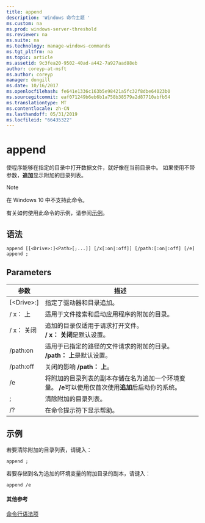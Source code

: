 ```yaml
---
title: append
description: 'Windows 命令主题 '
ms.custom: na
ms.prod: windows-server-threshold
ms.reviewer: na
ms.suite: na
ms.technology: manage-windows-commands
ms.tgt_pltfrm: na
ms.topic: article
ms.assetid: 9c3fea20-9502-40ad-a442-7a927aad88eb
author: coreyp-at-msft
ms.author: coreyp
manager: dongill
ms.date: 10/16/2017
ms.openlocfilehash: fe641e1336c163b5e98421a5fc32f8dbe64023b0
ms.sourcegitcommit: eaf071249b6eb6b1a758b38579a2d87710abfb54
ms.translationtype: MT
ms.contentlocale: zh-CN
ms.lasthandoff: 05/31/2019
ms.locfileid: "66435322"
---
```

# <a name="append"></a>append



使程序能够在指定的目录中打开数据文件，就好像在当前目录中。 如果使用不带参数，**追加**显示附加的目录列表。

> [!NOTE]
> 在 Windows 10 中不支持此命令。
>

有关如何使用此命令的示例，请参阅[示例](#BKMK_examples)。

## <a name="syntax"></a>语法

```
append [[<Drive>:]<Path>[;...]] [/x[:on|:off]] [/path:[:on|:off] [/e] 
append ;
```

## <a name="parameters"></a>Parameters

|     参数     |                                                                                 描述                                                                                 |
|-------------------|-----------------------------------------------------------------------------------------------------------------------------------------------------------------------------|
| [\<Drive>:]<Path> |                                                                 指定了驱动器和目录追加。                                                                  |
|       / x： 上       |                                                  适用于文件搜索和启动应用程序的附加的目录。                                                  |
|      / x： 关闭       |                                     追加的目录仅适用于请求打开文件。</br>**/ x： 关闭**是默认设置。                                     |
|     /path:on      |                               适用于已指定的路径的文件请求的附加的目录。 **/path： 上**是默认设置。                               |
|     /path:off     |                                                                    关闭的影响 **/path： 上**。                                                                    |
|        /e         | 将附加的目录列表的副本存储在名为追加一个环境变量。 **/e**可以使用仅首次使用**追加**后启动你的系统。 |
|         ;         |                                                                     清除附加的目录列表。                                                                     |
|        /?         |                                                                    在命令提示符下显示帮助。                                                                     |

## <a name="BKMK_examples"></a>示例

若要清除附加的目录列表，请键入：
```
append ;
```
若要存储到名为追加的环境变量的附加目录的副本，请键入：
```
append /e
```

#### <a name="additional-references"></a>其他参考

[命令行语法项](command-line-syntax-key.md)
